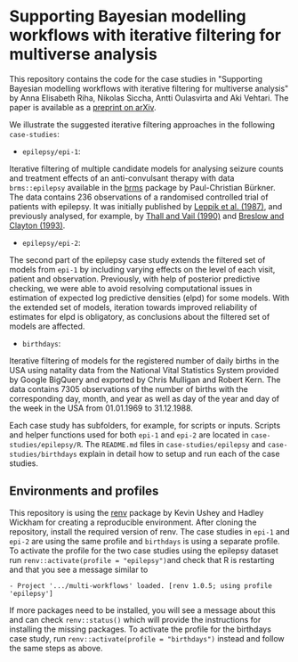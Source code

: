 # Supporting Bayesian modelling workflows with iterative filtering for multiverse analysis

This repository contains the code for the case studies in "Supporting Bayesian modelling workflows with iterative filtering for multiverse analysis" by Anna Elisabeth Riha, Nikolas Siccha, Antti Oulasvirta and Aki Vehtari.
The paper is available as a [preprint on arXiv](https://arxiv.org/abs/2404.01688). 

We illustrate the suggested iterative filtering approaches in the following `case-studies`:

- `epilepsy/epi-1`: 

Iterative filtering of multiple candidate models for analysing seizure counts and treatment effects of an anti-convulsant therapy with data `brms::epilepsy` available in the [brms](https://paul-buerkner.github.io/brms/) package by Paul-Christian Bürkner. 
The data contains $236$ observations of a randomised controlled trial of patients with epilepsy. 
It was initially published by [Leppik et al. (1987)](https://n.neurology.org/content/37/6/963), and previously analysed, for example, by [Thall and Vail (1990)](https://pubmed.ncbi.nlm.nih.gov/2242408/) and [Breslow and Clayton (1993)](https://www.jstor.org/stable/2290687).

- `epilepsy/epi-2`: 

The second part of the epilepsy case study extends the filtered set of models from `epi-1` by including varying effects on the level of each visit, patient and observation. 
Previously, with help of posterior predictive checking, we were able to avoid resolving computational issues in estimation of expected log predictive densities (elpd) for some models. 
With the extended set of models, iteration towards improved reliability of estimates for elpd is obligatory, as conclusions about the filtered set of models are affected.

- `birthdays`: 

Iterative filtering of models for the registered number of daily births in the USA using natality data from the National Vital Statistics System provided by Google BigQuery and exported by Chris Mulligan and Robert Kern. 
The data contains $7305$ observations of the number of births with the corresponding day, month, and year as well as day of the year and day of the week in the USA from $01.01.1969$ to $31.12.1988$.

Each case study has subfolders, for example, for scripts or inputs. 
Scripts and helper functions used for both `epi-1` and `epi-2` are located in `case-studies/epilepsy/R`. 
The `README.md` files in `case-studies/epilepsy` and `case-studies/birthdays` explain in detail how to setup and run each of the case studies. 

## Environments and profiles

This repository is using the [renv](https://rstudio.github.io/renv/articles/renv.html) package by Kevin Ushey and Hadley Wickham for creating a reproducible environment. 
After cloning the repository, install the required version of renv. 
The case studies in `epi-1` and `epi-2` are using the same profile and `birthdays` is using a separate profile. 
To activate the profile for the two case studies using the epilepsy dataset run `renv::activate(profile = "epilepsy")`and check that R is restarting and that you see a message similar to 
```
- Project '.../multi-workflows' loaded. [renv 1.0.5; using profile 'epilepsy']
```
If more packages need to be installed, you will see a message about this and can check `renv::status()` which will provide the instructions for installing the missing packages. 
To activate the profile for the birthdays case study, run `renv::activate(profile = "birthdays")` instead and follow the same steps as above. 

